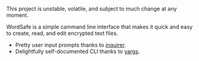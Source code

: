 This project is unstable, volatile, and subject to much change at any moment.

WordSafe is a simple cammand line interface that makes it quick and easy to
create, read, and edit encrypted text files.

- Pretty user input prompts thanks to [inquirer](https://www.npmjs.com/package/inquirer).
- Delightfully self-documented CLI thanks to [yargs](https://www.npmjs.com/package/yargs).
